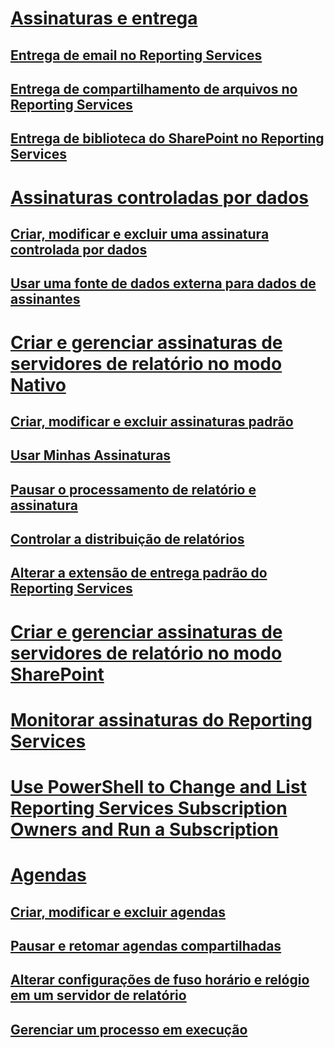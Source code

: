 # [Assinaturas e entrega](subscriptions-and-delivery-reporting-services.md)
## [Entrega de email no Reporting Services](e-mail-delivery-in-reporting-services.md)
## [Entrega de compartilhamento de arquivos no Reporting Services](file-share-delivery-in-reporting-services.md)
## [Entrega de biblioteca do SharePoint no Reporting Services](sharepoint-library-delivery-in-reporting-services.md)
# [Assinaturas controladas por dados](data-driven-subscriptions.md)
## [Criar, modificar e excluir uma assinatura controlada por dados](create-modify-and-delete-data-driven-subscriptions.md)
## [Usar uma fonte de dados externa para dados de assinantes](use-an-external-data-source-for-subscriber-data-data-driven-subscription.md)
# [Criar e gerenciar assinaturas de servidores de relatório no modo Nativo](create-and-manage-subscriptions-for-native-mode-report-servers.md)
## [Criar, modificar e excluir assinaturas padrão](../create-manage-subscriptions-native-mode-report-servers.md)
## [Usar Minhas Assinaturas](use-my-subscriptions-native-mode-report-server.md)
## [Pausar o processamento de relatório e assinatura](disable-or-pause-report-and-subscription-processing.md)
## [Controlar a distribuição de relatórios](../control-report-distribution.md)
## [Alterar a extensão de entrega padrão do Reporting Services](change-the-default-reporting-services-delivery-extension.md)
# [Criar e gerenciar assinaturas de servidores de relatório no modo SharePoint](create-and-manage-subscriptions-for-sharepoint-mode-report-servers.md)
# [Monitorar assinaturas do Reporting Services](monitor-reporting-services-subscriptions.md)
# [Use PowerShell to Change and List Reporting Services Subscription Owners and Run a Subscription](manage-subscription-owners-and-run-subscription-powershell.md)
# [Agendas](schedules.md)
## [Criar, modificar e excluir agendas](create-modify-and-delete-schedules.md)
## [Pausar e retomar agendas compartilhadas](pause-and-resume-shared-schedules.md)
## [Alterar configurações de fuso horário e relógio em um servidor de relatório](change-time-zones-and-clock-settings-on-a-report-server.md)
## [Gerenciar um processo em execução](manage-a-running-process.md)
